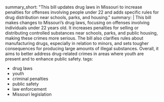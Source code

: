 summary_short: "This bill updates drug laws in Missouri to increase penalties for offenses involving people under 22 and adds specific rules for drug distribution near schools, parks, and housing."
summary: |
  This bill makes changes to Missouri’s drug laws, focusing on offenses involving individuals under 22 years old. It increases penalties for selling or distributing controlled substances near schools, parks, and public housing, making these crimes more serious. The bill also clarifies rules about manufacturing drugs, especially in relation to minors, and sets tougher consequences for producing large amounts of illegal substances. Overall, it aims to better address drug-related crimes in areas where youth are present and to enhance public safety.
tags:
  - drug laws
  - youth
  - criminal penalties
  - public safety
  - law enforcement
  - Missouri legislation
